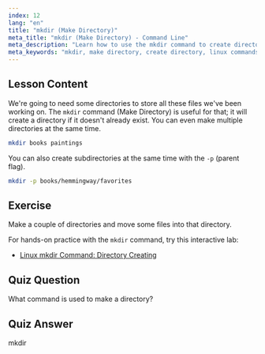 ```yaml
---
index: 12
lang: "en"
title: "mkdir (Make Directory)"
meta_title: "mkdir (Make Directory) - Command Line"
meta_description: "Learn how to use the mkdir command to create directories and subdirectories in Linux. This beginner-friendly tutorial helps you organize files efficiently."
meta_keywords: "mkdir, make directory, create directory, linux commands, linux tutorial, beginner linux, linux guide"
---
```


## Lesson Content

We're going to need some directories to store all these files we've been working on. The `mkdir` command (Make Directory) is useful for that; it will create a directory if it doesn't already exist. You can even make multiple directories at the same time.

```bash
mkdir books paintings
```

You can also create subdirectories at the same time with the `-p` (parent flag).

```bash
mkdir -p books/hemmingway/favorites
```

## Exercise

Make a couple of directories and move some files into that directory.

For hands-on practice with the `mkdir` command, try this interactive lab:

- [Linux mkdir Command: Directory Creating](https://labex.io/labs/linux-linux-mkdir-command-directory-creating-209739)

## Quiz Question

What command is used to make a directory?

## Quiz Answer

mkdir
